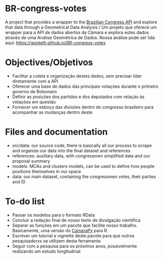 # BR-congress-votes
A project that provides a wrapper to the [Brazilian Congress API](https://dadosabertos.camara.leg.br/swagger/api.html) and explore that data through a Geometrical Data Analysis /
Um projeto que oferece um wrapper para a API de dados abertos da Câmara e explora estes dados através de uma Análise Geométrica de Dados. Nossa análise pode ser lida aqui: https://gpistelli.github.io/BR-congress-votes

# Objectives/Objetivos
- Facilitar a coleta e organização destes dados, sem precisar lidar diretamente com a API
- Oferecer uma base de dados das principais votações durante o primeiro governo de Bolsonaro
- Definir as posições dos partidos e dos deputados com relação às votações em questão
- Fornecer um esboço das divisões dentro do congresso brasileiro para acompanhar as mudanças dentro deste

# Files and documentation
- src/data: our source code, there is basically all our process to scrape and organize our data into the final dataset and references
- references: auxiliary data, with congressmen simplified data and our proposal summary
- models: MCAs and clusters models, can be used to define how people positions themselves in our space
- data: our main dataset, containing the congressmen votes, their parties and ID

# To-do list
- Passar os modelos para o formato RData
- Concluir a redação final de nosso texto de divulgação científica
- Separar as funções em um pacote que facilite nosso trabalho. Basicamente, uma versão do [CamaraPy](https://github.com/RodrigoMenegat/camaraPy) para R.
- Escrever um tutorial e vignette deste pacote para que outros pesquisadorxs se utilizem desta ferramenta
- Seguir com a pesquisa para os próximos anos, possivelmente realizando um estudo longitudinal
